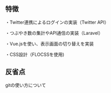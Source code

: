 ## 特徴

・Twitter連携によるログインの実装（Twitter API）

・つぶやき数の集計やAPI通信の実装（Laravel）

・Vue.jsを使い、表示画面の切り替えを実装

・CSS設計（FLOCSSを使用)

## 反省点
gitの使い方について
